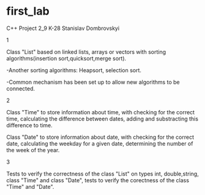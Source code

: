 # first_lab
C++
Project 2_9
K-28
Stanislav Dombrovskyi 


1

Class "List" based on linked lists, arrays or vectors with sorting algorithms(insertion sort,quicksort,merge sort).

-Another sorting algorithms:
Heapsort, selection sort.

-Common mechanism has been set up to allow new algorithms to be connected.

2

Class "Time" to store information about time, with checking for the correct time,
 calculating the difference between dates, adding and substracting this difference to time. 

Class "Date" to store information about date, with checking for the correct date, 
calculating the weekday for a given date, determining the number of the week of the year.

3

Tests to verify the correctness of the class "List" on types int, double,string, class "Time" and class "Date",
tests to verify the corectness of the class "Time" and "Date".
